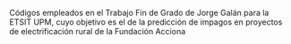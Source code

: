 Códigos empleados en el Trabajo Fin de Grado de Jorge Galán para la ETSIT UPM, cuyo objetivo es el de la predicción de impagos en proyectos de electrificación rural de la Fundación Acciona
